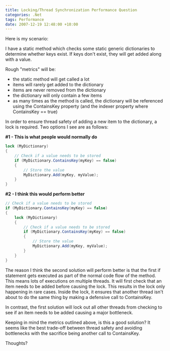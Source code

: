 ```yaml
---
title: Locking/Thread Synchronization Performance Question
categories: .Net
tags: Performance
date: 2007-12-19 12:48:00 +10:00
---
```


Here is my scenario:

I have a static method which checks some static generic dictionaries to determine whether keys exist. If keys don't exist, they will get added along with a value.

Rough &quot;metrics&quot; will be:

* the static method will get called a lot
* items will rarely get added to the dictionary
* items are never removed from the dictionary
* the dictionary will only contain a few items
* as many times as the method is called, the dictionary will be referenced using the ContainsKey property (and the indexer property where ContainsKey == true)

In order to ensure thread safety of adding a new item to the dictionary, a lock is required. Two options I see are as follows:

<!--more-->

**#1 - This is what people would normally do**

```csharp
lock (MyDictionary)
{
    // Check if a value needs to be stored
    if (MyDictionary.ContainsKey(myKey) == false)
    {
        // Store the value
        MyDictionary.Add(myKey, myValue);
    }
}
```

**#2 - I think this would perform better**

```csharp
// Check if a value needs to be stored
if (MyDictionary.ContainsKey(myKey) == false)
{
    lock (MyDictionary)
    {
        // Check if a value needs to be stored
        if (MyDictionary.ContainsKey(myKey) == false)
        {
            // Store the value
            MyDictionary.Add(myKey, myValue);
        }
    }
}
```

The reason I think the second solution will perform better is that the first if statement gets executed as part of the normal code flow of the method. This means lots of executions on multiple threads. It will first check that an item needs to be added before causing the lock. This results in the lock only happening in rare cases. Inside the lock, it ensures that another thread isn't about to do the same thing by making a defensive call to ContainsKey.

In contrast, the first solution will lock out all other threads from checking to see if an item needs to be added causing a major bottleneck. 

Keeping in mind the metrics outlined above, is this a good solution? It seems like the best trade-off between thread safety and avoiding bottlenecks with the sacrifice being another call to ContainsKey.

Thoughts?


